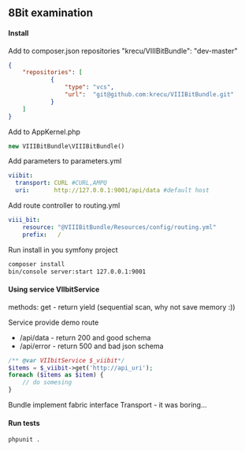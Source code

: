 ## 8Bit examination

#### Install

Add to composer.json repositories "krecu/VIIIBitBundle": "dev-master"
```json
{
    "repositories": [
            {
                "type": "vcs",
                "url":  "git@github.com:krecu/VIIIBitBundle.git"
            }
    ]
}
```

Add to AppKernel.php
```php
new VIIIBitBundle\VIIIBitBundle()
```

Add parameters to parameters.yml
```yml
viibit:
  transport: CURL #CURL,AMPQ
  uri:       http://127.0.0.1:9001/api/data #default host
```

Add route controller to routing.yml
```yml
viii_bit:
    resource: "@VIIIBitBundle/Resources/config/routing.yml"
    prefix:   /
```

Run install in you symfony project

```bash
composer install
bin/console server:start 127.0.0.1:9001
```


#### Using service VIIbitService

methods:
    get - return yield (sequential scan, why not save memory :))

Service provide demo route
- /api/data - return 200 and good schema
- /api/error - return 500 and bad json schema

```php
/** @var VIIbitService $_viibit*/
$items = $_viibit->get('http://api_uri');
foreach ($items as $item) {
    // do somesing
}

```

Bundle implement fabric interface Transport - it was boring...

#### Run tests

```bash
phpunit .
```